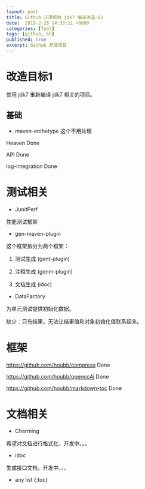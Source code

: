 ```yaml
---
layout: post
title: Github 开源项目 jdk7 编译改造-02
date:  2019-2-25 14:33:11 +0800
categories: [Tool]
tags: [github, sh]
published: true
excerpt: Github 开源项目
---
```



# 改造目标1

使用 jdk7 重新编译 jdk7 相关的项目。

## 基础

- maven-archetype  这个不用处理

Heaven  Done

API         Done

log-integration     Done      
 
# 测试相关 

- JunitPerf

性能测试框架

- gen-maven-plugin

这个框架拆分为两个框架：

1. 测试生成 (gent-plugin)

2. 注释生成 (genm-plugin)

3. 文档生成 (idoc)

- DataFactory

为单元测试提供初始化数据。

缺少：只有结果，无法让结果值和对象初始化值联系起来。


# 框架

https://github.com/houbb/compress  Done

https://github.com/houbb/opencc4j   Done

https://github.com/houbb/markdown-toc Done

# 文档相关

- Charming

希望对文档进行格式化，开发中。。。

- idoc

生成接口文档。开发中。。。


* any list
{:toc}